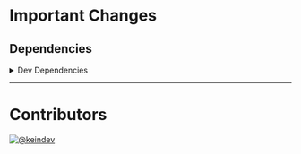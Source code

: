 # Important Changes

## Dependencies

<details>
<summary>Dev Dependencies</summary>

- Bumped **[figma-portal](https://www.npmjs.com/package/figma-portal/v/0.10.0)** from `0.9.3` to `0.10.0`

</details>

---

# Contributors

[![@keindev](https://avatars.githubusercontent.com/u/4527292?v=4&s=40)](https://github.com/keindev)
